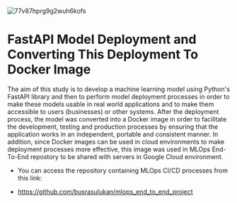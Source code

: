 ![77v87hprg9g2wuh6kofs](https://github.com/busrasulukan/fastapi_model_deployment/assets/129671358/7ea000d4-b525-4535-bae4-ed4f925423f5)
# FastAPI Model Deployment and Converting This Deployment To Docker Image
The aim of this study is to develop a machine learning model using Python's FastAPI library and then to perform model deployment processes in order to make these models usable in real world applications and to make them accessible to users (businesses) or other systems.
After the deployment process, the model was converted into a Docker image in order to facilitate the development, testing and production processes by ensuring that the application works in an independent, portable and consistent manner.
 In addition, since Docker images can be used in cloud environments to make deployment processes more effective, this image was used in MLOps End-To-End repostory to be shared with servers in Google Cloud environment.
* You can access the repository containing MLOps CI/CD processes from this link:
-  https://github.com/busrasulukan/mlops_end_to_end_project
